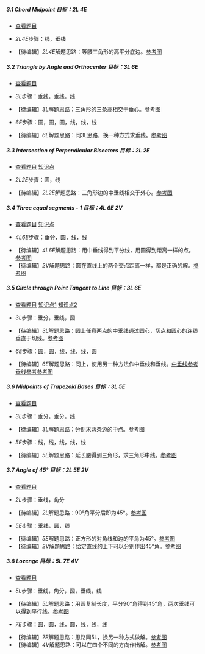 ##### 3.1 Chord Midpoint *目标：2L 4E*
- [查看题目](images/level/chord-midpoint.png) 
+ *2L4E*步骤：线，垂线
- 【待编辑】*2L4E*解题思路：等腰三角形的高平分底边。[参考图](solved/3.1.2L4E.png)


##### 3.2 Triangle by Angle and Orthocenter *目标：3L 6E*
- [查看题目](images/level/a-tr-by-orthocenter.png) 
+ *3L*步骤：垂线，垂线，线
- 【待编辑】*3L*解题思路：三角形的三条高相交于垂心。[参考图](solved/3.2.3L.png)
+ *6E*步骤：圆，圆，圆，线，线，线
- 【待编辑】*6E*解题思路：同3L思路，换一种方式求垂线。[参考图](solved/3.2.6E.png)


##### 3.3 Intersection of Perpendicular Bisectors *目标：2L 2E*
- [查看题目](images/level/a-tr-by-circumcenter.png) [知识点](images/hints/Fact-CircumCircle.png) 
+ *2L2E*步骤：圆，线
- 【待编辑】*2L2E*解题思路：三角形边的中垂线相交于外心。[参考图](solved/3.3.2L2E.png)


##### 3.4 Three equal segments - 1 *目标：4L 6E 2V*
- [查看题目](images/level/a-equal-segments1.png) [知识点](images/hints/Fact-PBisect.png) 
+ *4L6E*步骤：垂分，圆，线，线
- 【待编辑】*4L6E*解题思路：用中垂线得到平分线，用圆得到距离一样的点。[参考图](solved/3.4.4L6E.png)
- 【待编辑】*2V*解题思路：圆在直线上的两个交点距离一样，都是正确的解。[参考图](solved/3.4.2V.png)


##### 3.5 Circle through Point Tangent to Line *目标：3L 6E*
- [查看题目](images/level/circle-tangent-p-l.png) [知识点1](images/hints/Fact-Tangent.png) [知识点2](images/hints/Fact-PBisect.png) 
+ *3L*步骤：垂分，垂线，圆
- 【待编辑】*3L*解题思路：圆上任意两点的中垂线通过圆心，切点和圆心的连线垂直于切线。[参考图](solved/3.5.3L.png)
+ *6E*步骤：圆，圆，线，线，线，圆
- 【待编辑】*6E*解题思路：同上，使用另一种方法作中垂线和垂线。[中垂线参考](solved/3.5.6E.1.png)[垂线参考](solved/3.5.6E.2.png)[参考图](solved/3.5.6E.3.png)


##### 3.6 Midpoints of Trapezoid Bases *目标：3L 5E*
- [查看题目](images/level/trapezoid-cut.png) 
+ *3L*步骤：垂分，垂分，线
- 【待编辑】*3L*解题思路：分别求两条边的中点。[参考图](solved/3.6.3L.png)
+ *5E*步骤：线，线，线，线，线
- 【待编辑】*5E*解题思路：延长腰得到三角形，求三角形中线。[参考图](solved/3.6.5E.png)


##### 3.7 Angle of 45° *目标：2L 5E 2V*
- [查看题目](images/level/angle45.png) 
+ *2L*步骤：垂线，角分
- 【待编辑】*2L*解题思路：90°角平分后即为45°。[参考图](solved/3.7.2L.png)
+ *5E*步骤：垂线，圆，线
- 【待编辑】*5E*解题思路：正方形的对角线和边的平角为45°。[参考图](solved/3.7.5E.png)
- 【待编辑】*2V*解题思路：给定直线的上下可以分别作出45°角。[参考图](solved/3.7.2V.png)


##### 3.8 Lozenge *目标：5L 7E 4V*
- [查看题目](images/level/lozenge.png) 
+ *5L*步骤：垂线，角分，圆，垂线，线
- 【待编辑】*5L*解题思路：用圆复制长度，平分90°角得到45°角，两次垂线可以得到平行线。[参考图](solved/3.8.5L.png)
+ *7E*步骤：圆，圆，线，圆，线，线，线
- 【待编辑】*7E*解题思路：思路同5L，换另一种方式做解。[参考图](solved/3.8.7E.png)
- 【待编辑】*4V*解题思路：可以在四个不同的方向作出解。[参考图](solved/3.8.4V.png)

